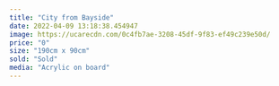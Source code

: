 ```yaml
---
title: "City from Bayside"
date: 2022-04-09 13:18:38.454947
image: https://ucarecdn.com/0c4fb7ae-3208-45df-9f83-ef49c239e50d/
price: "0"
size: "190cm x 90cm"
sold: "Sold"
media: "Acrylic on board"
---
```


